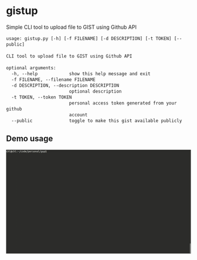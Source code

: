 # gistup
Simple CLI tool to upload file to GIST using Github API

```
usage: gistup.py [-h] [-f FILENAME] [-d DESCRIPTION] [-t TOKEN] [--public]

CLI tool to upload file to GIST using Github API

optional arguments:
  -h, --help            show this help message and exit
  -f FILENAME, --filename FILENAME
  -d DESCRIPTION, --description DESCRIPTION
                        optional description
  -t TOKEN, --token TOKEN
                        personal access token generated from your github
                        account
  --public              toggle to make this gist available publicly
```


## Demo usage
![Demo of gistup](demo.gif)


